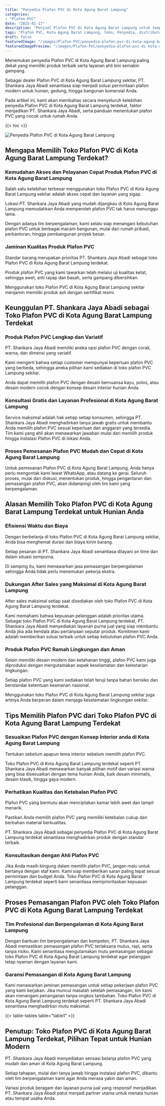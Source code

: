 ```yaml
---
title: "Penyedia Plafon PVC di Kota Agung Barat Lampung"
categories:
- "Plafon-PVC"
date: "2025-01-17"
description: "Penjual Plafon PVC di Kota Agung Barat Lampung untuk tempat tinggal, perkantoran, serta toko. Produk terbaik, pilihan motif, warna menarik, dengan servis pemasangan dikerjakan oleh tenaga ahli berpengalaman dan kepastian resmi!|Servis penyediaan Plafon PVC di Kota Agung Barat Lampung untuk keperluan rumah, perkantoran, maupun toko, beserta plafon unggulan dan instalasi oleh teknisi berpengalaman serta garansi resmi.|Alternatif Plafon PVC di Kota Agung Barat Lampung yang terbukti bagi tempat tinggal, office, dan gerai, dengan produk berkualitas dan penempatan oleh tenaga ahli profesional serta kepastian resmi.|Penjualan Plafon PVC di Kota Agung Barat Lampung bagi tempat tinggal, perkantoran, serta toko, beserta plafon berkualitas dan instalasi dikerjakan oleh tenaga ahli berpengalaman, dilengkapi dengan jaminan resmi.}"
tags: "Plafon PVC, Kota Agung Barat Lampung, toko, Penyedia, distributor"
draft: false
featuredImage: "/images/Plafon-PVC/penyedia-plafon-pvc-di-kota-agung-barat-lampung.png"
featuredImagePreview: "/images/Plafon-PVC/penyedia-plafon-pvc-di-kota-agung-barat-lampung.png"
---
```


Menemukan penyedia Plafon PVC di Kota Agung Barat Lampung paling dekat yang memiliki produk terbaik serta layanan ahli kini semakin gampang.

Sebagai dealer Plafon PVC di Kota Agung Barat Lampung sekitar, PT. Shankara Jaya Abadi senantiasa siap menjadi solusi permintaan plafon modern untuk hunian, gedung, hingga bangunan komersial Anda.

Pada artikel ini, kami akan membahas secara menyeluruh kelebihan penyedia Plafon PVC di Kota Agung Barat Lampung terdekat, faktor menjadikan PT. Shankara Jaya Abadi, serta panduan menentukan plafon PVC yang cocok untuk rumah Anda.

{{< toc >}}

![Penyedia Plafon PVC di Kota Agung Barat Lampung](/images/Plafon-PVC/Penyedia-Plafon-PVC-di-Kota-Agung-Barat-Lampung.png)

## Mengapa Memilih Toko Plafon PVC di Kota Agung Barat Lampung Terdekat?

### Kemudahan Akses dan Pelayanan Cepat Produk Plafon PVC di Kota Agung Barat Lampung

Salah satu kelebihan terbesar menggunakan toko Plafon PVC di Kota Agung Barat Lampung sekitar adalah akses cepat dan layanan yang sigap.

Lokasi PT. Shankara Jaya Abadi yang mudah dijangkau di Kota Agung Barat Lampung memudahkan Anda memperoleh plafon PVC tak harus menunggu lama.

Dengan adanya tim berpengalaman, kami selalu siap menangani kebutuhan plafon PVC untuk berbagai macam bangunan, mulai dari rumah pribadi, perkantoran, hingga pembangunan proyek besar.

### Jaminan Kualitas Produk Plafon PVC

Standar barang merupakan prioritas PT. Shankara Jaya Abadi sebagai toko Plafon PVC di Kota Agung Barat Lampung terdekat.

Produk plafon PVC yang kami tawarkan telah melalui uji kualitas ketat, sehingga awet, anti rayap dan basah, serta gampang dibersihkan.

Menggunakan toko Plafon PVC di Kota Agung Barat Lampung sekitar menjamin memiliki produk asli dengan sertifikat resmi.

## Keunggulan PT. Shankara Jaya Abadi sebagai Toko Plafon PVC di Kota Agung Barat Lampung Terdekat

### Produk Plafon PVC Lengkap dan Variatif

PT. Shankara Jaya Abadi memiliki aneka opsi plafon PVC dengan corak, warna, dan dimensi yang variatif.

Kami mengerti bahwa setiap customer mempunyai keperluan plafon PVC yang berbeda, sehingga aneka pilihan kami sediakan di toko plafon PVC Lampung sekitar.

Anda dapat memilih plafon PVC dengan desain bernuansa kayu, polos, atau desain modern cocok dengan konsep desain interior hunian Anda.

### Konsultasi Gratis dan Layanan Profesional di Kota Agung Barat Lampung

Service maksimal adalah hak setiap setiap konsumen, sehingga PT. Shankara Jaya Abadi menghadirkan tanya jawab gratis untuk membantu Anda memilih plafon PVC sesuai keperluan dan anggaran yang tersedia. Tim kami yang ahli akan menawarkan jawaban mulai dari memilih produk hingga instalasi Plafon PVC di lokasi Anda.

### Proses Pemesanan Plafon PVC Mudah dan Cepat di Kota Agung Barat Lampung

Untuk pemesanan Plafon PVC di Kota Agung Barat Lampung, Anda hanya perlu mengontak kami lewat WhatsApp, atau datang ke gerai. Seluruh proses, mulai dari diskusi, menentukan produk, hingga pengantaran dan pemasangan plafon PVC, akan didampingi oleh tim kami yang berpengalaman.

## Alasan Memilih Toko Plafon PVC di Kota Agung Barat Lampung Terdekat untuk Hunian Anda

### Efisiensi Waktu dan Biaya

Dengan berbelanja di toko Plafon PVC di Kota Agung Barat Lampung sekitar, Anda bisa menghemat durasi dan biaya kirim barang.

Setiap pesanan di PT. Shankara Jaya Abadi senantiasa dilayani on time dan dalam situasi sempurna.

Di samping itu, kami menawarkan jasa pemasangan berpengalaman sehingga Anda tidak perlu menemukan pekerja ekstra.

### Dukungan After Sales yang Maksimal di Kota Agung Barat Lampung

After sales maksimal setiap saat disediakan oleh toko Plafon PVC di Kota Agung Barat Lampung terdekat.

Kami memahami bahwa kepuasan pelanggan adalah prioritas utama. Sebagai toko Plafon PVC di Kota Agung Barat Lampung terdekat, PT. Shankara Jaya Abadi menyediakan layanan purna jual yang siap membantu Anda jika ada kendala atau pertanyaan seputar produk. Komitmen kami adalah memberikan solusi terbaik untuk setiap kebutuhan plafon PVC Anda.

### Produk Plafon PVC Ramah Lingkungan dan Aman

Selain memiliki desain modern dan ketahanan tinggi, plafon PVC kami juga diproduksi dengan mengutamakan aspek keselamatan dan kelestarian lingkungan.

Setiap plafon PVC yang kami sediakan telah teruji tanpa bahan berisiko dan berstandar ketentuan keamanan nasional.

Menggunakan toko Plafon PVC di Kota Agung Barat Lampung sekitar juga artinya Anda berperan dalam menjaga keselamatan lingkungan sekitar.

## Tips Memilih Plafon PVC dari Toko Plafon PVC di Kota Agung Barat Lampung Terdekat

### Sesuaikan Plafon PVC dengan Konsep Interior anda di Kota Agung Barat Lampung

Tentukan sebelum apapun tema interior sebelum memilih plafon PVC.

Toko Plafon PVC di Kota Agung Barat Lampung terdekat seperti PT. Shankara Jaya Abadi menawarkan banyak pilihan motif dan variasi warna yang bisa disesuaikan dengan tema hunian Anda, baik desain minimalis, desain klasik, hingga gaya modern.

### Perhatikan Kualitas dan Ketebalan Plafon PVC

Plafon PVC yang bermutu akan menciptakan kamar lebih awet dan tampil menarik.

Pastikan Anda memilih plafon PVC yang memiliki ketebalan cukup dan berbahan material berkualitas.

PT. Shankara Jaya Abadi sebagai penyedia Plafon PVC di Kota Agung Barat Lampung terdekat senantiasa menghadirkan produk dengan standar terbaik.

### Konsultasikan dengan Ahli Plafon PVC

Jika Anda masih bingung dalam memilih plafon PVC, jangan malu untuk bertanya dengan staf kami. Kami siap memberikan saran paling tepat sesuai permintaan dan budget Anda. Toko Plafon PVC di Kota Agung Barat Lampung terdekat seperti kami senantiasa memprioritaskan kepuasan pelanggan.

## Proses Pemasangan Plafon PVC oleh Toko Plafon PVC di Kota Agung Barat Lampung Terdekat

### Tim Profesional dan Berpengalaman di Kota Agung Barat Lampung

Dengan bantuan tim berpengalaman dan kompeten, PT. Shankara Jaya Abadi memastikan pemasangan plafon PVC terlaksana mulus, rapi, serta tanpa risiko. Kami senantiasa mengutamakan mutu pemasangan sebagai toko Plafon PVC di Kota Agung Barat Lampung terdekat agar pelanggan tetap nyaman dengan layanan kami.

### Garansi Pemasangan di Kota Agung Barat Lampung

Kami menawarkan jaminan pemasangan untuk setiap pekerjaan plafon PVC yang kami kerjakan. Jika muncul masalah setelah pemasangan, tim kami akan menangani penanganan tanpa ongkos tambahan. Toko Plafon PVC di Kota Agung Barat Lampung terdekat seperti PT. Shankara Jaya Abadi senantiasa menghadirkan mutu maksimal.

{{< table-tables table="table1" >}}

## Penutup: Toko Plafon PVC di Kota Agung Barat Lampung Terdekat, Pilihan Tepat untuk Hunian Modern

PT. Shankara Jaya Abadi menyediakan sensasi belanja plafon PVC yang mudah dan aman di Kota Agung Barat Lampung.

Setiap tahapan, mulai dari tanya jawab hingga instalasi plafon PVC, dibantu oleh tim berpengalaman kami agar Anda merasa yakin dan aman.

Variasi produk beragam dan layanan purna jual yang responsif menjadikan PT. Shankara Jaya Abadi patut menjadi partner utama untuk menata hunian atau tempat usaha Anda.
